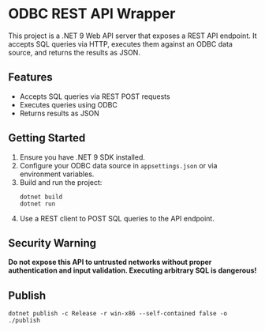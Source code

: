 # ODBC REST API Wrapper

This project is a .NET 9 Web API server that exposes a REST API endpoint. It accepts SQL queries via HTTP, executes them against an ODBC data source, and returns the results as JSON.

## Features
- Accepts SQL queries via REST POST requests
- Executes queries using ODBC
- Returns results as JSON

## Getting Started
1. Ensure you have .NET 9 SDK installed.
2. Configure your ODBC data source in `appsettings.json` or via environment variables.
3. Build and run the project:
   ```
   dotnet build
   dotnet run
   ```
4. Use a REST client to POST SQL queries to the API endpoint.

## Security Warning
**Do not expose this API to untrusted networks without proper authentication and input validation. Executing arbitrary SQL is dangerous!**

## Publish

    dotnet publish -c Release -r win-x86 --self-contained false -o ./publish